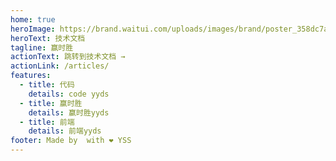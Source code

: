 ```yaml
---
home: true
heroImage: https://brand.waitui.com/uploads/images/brand/poster_358dc7a73062037bf1.jpg
heroText: 技术文档
tagline: 赢时胜
actionText: 跳转到技术文档 →
actionLink: /articles/
features:
  - title: 代码
    details: code yyds
  - title: 赢时胜
    details: 赢时胜yyds
  - title: 前端
    details: 前端yyds
footer: Made by  with ❤️ YSS
---
```

